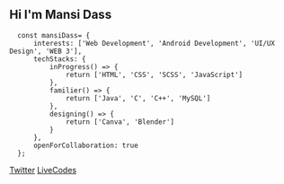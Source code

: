 ## Hi I'm Mansi Dass

```JS
  const mansiDass= {
      interests: ['Web Development', 'Android Development', 'UI/UX Design', 'WEB 3'],
      techStacks: {
          inProgress() => {
              return ['HTML', 'CSS', 'SCSS', 'JavaScript']
          },
          familier() => {
              return ['Java', 'C', 'C++', 'MySQL']
          },
          designing() => {
              return ['Canva', 'Blender']
          }
      },
      openForCollaboration: true      
  };
```


[Twitter](https://twitter.com/_Mansiiii_)  [LiveCodes](https://codepen.io/your-work/?cursor=ZD0wJm89MSZwPTEmdj02NDgxNjE3MA==)

<!---
Mansi-dass/Mansi-dass is a ✨ special ✨ repository because its `README.md` (this file) appears on your GitHub profile.
You can click the Preview link to take a look at your changes.
--->
